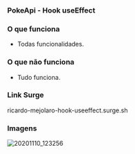 ### PokeApi - Hook useEffect

### O que funciona
- Todas funcionalidades.

### O que não funciona
- Tudo funciona.

### Link Surge 
ricardo-mejolaro-hook-useeffect.surge.sh

### Imagens

![20201110_123256](https://user-images.githubusercontent.com/56407810/98695153-149ba580-2351-11eb-8c0f-283b738a14e4.gif)